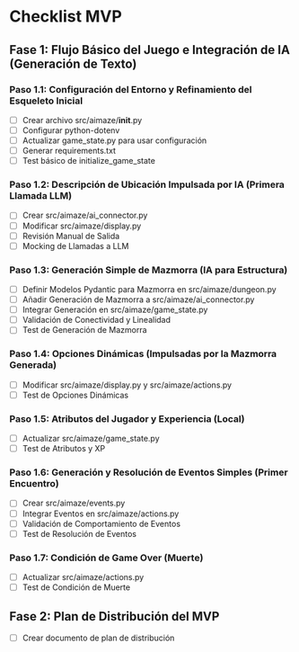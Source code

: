 # Checklist MVP

## Fase 1: Flujo Básico del Juego e Integración de IA (Generación de Texto)

### Paso 1.1: Configuración del Entorno y Refinamiento del Esqueleto Inicial
- [ ] Crear archivo src/aimaze/__init__.py
- [ ] Configurar python-dotenv
- [ ] Actualizar game_state.py para usar configuración
- [ ] Generar requirements.txt
- [ ] Test básico de initialize_game_state

### Paso 1.2: Descripción de Ubicación Impulsada por IA (Primera Llamada LLM)
- [ ] Crear src/aimaze/ai_connector.py
- [ ] Modificar src/aimaze/display.py
- [ ] Revisión Manual de Salida
- [ ] Mocking de Llamadas a LLM

### Paso 1.3: Generación Simple de Mazmorra (IA para Estructura)
- [ ] Definir Modelos Pydantic para Mazmorra en src/aimaze/dungeon.py
- [ ] Añadir Generación de Mazmorra a src/aimaze/ai_connector.py
- [ ] Integrar Generación en src/aimaze/game_state.py
- [ ] Validación de Conectividad y Linealidad
- [ ] Test de Generación de Mazmorra

### Paso 1.4: Opciones Dinámicas (Impulsadas por la Mazmorra Generada)
- [ ] Modificar src/aimaze/display.py y src/aimaze/actions.py
- [ ] Test de Opciones Dinámicas

### Paso 1.5: Atributos del Jugador y Experiencia (Local)
- [ ] Actualizar src/aimaze/game_state.py
- [ ] Test de Atributos y XP

### Paso 1.6: Generación y Resolución de Eventos Simples (Primer Encuentro)
- [ ] Crear src/aimaze/events.py
- [ ] Integrar Eventos en src/aimaze/actions.py
- [ ] Validación de Comportamiento de Eventos
- [ ] Test de Resolución de Eventos

### Paso 1.7: Condición de Game Over (Muerte)
- [ ] Actualizar src/aimaze/actions.py
- [ ] Test de Condición de Muerte

## Fase 2: Plan de Distribución del MVP
- [ ] Crear documento de plan de distribución
